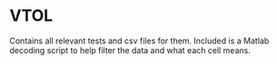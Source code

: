 # VTOL
Contains all relevant tests and csv files for them. Included is a Matlab decoding script to help filter the data and what each cell means.
